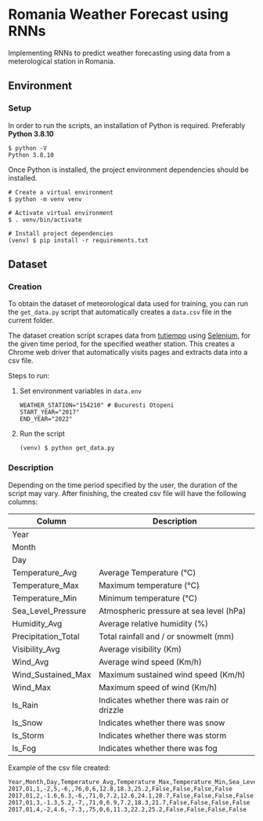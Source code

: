 # Romania Weather Forecast using RNNs

Implementing RNNs to predict weather forecasting using data from a meterological station in Romania.

## Environment

### Setup

In order to run the scripts, an installation of Python is required. Preferably **Python 3.8.10**

    $ python -V
    Python 3.8.10

Once Python is installed, the project environment dependencies should be installed.

    # Create a virtual environment
    $ python -m venv venv

    # Activate virtual environment
    $ . venv/bin/activate

    # Install project dependencies
    (venv) $ pip install -r requirements.txt

## Dataset

### Creation

To obtain the dataset of meteorological data used for training, you can run the `get_data.py` script that automatically creates a `data.csv` file in the current folder.

The dataset creation script scrapes data from [tutiempo](https://en.tutiempo.net/climate/romania/2/) using [Selenium](https://www.selenium.dev/), for the given time period, for the specified weather station. This creates a Chrome web driver that automatically visits pages and extracts data into a csv file.

Steps to run:

1.  Set environment variables in `data.env`

        WEATHER_STATION="154210" # Bucuresti Otopeni
        START_YEAR="2017"
        END_YEAR="2022"

2.  Run the script

        (venv) $ python get_data.py

### Description

Depending on the time period specified by the user, the duration of the script may vary. After finishing, the created csv file will have the following columns:

| Column              | Description                                 |
| ------------------- | ------------------------------------------- |
| Year                |                                             |
| Month               |                                             |
| Day                 |                                             |
| Temperature_Avg     | Average Temperature (°C)                    |
| Temperature_Max     | Maximum temperature (°C)                    |
| Temperature_Min     | Minimum temperature (°C)                    |
| Sea_Level_Pressure  | Atmospheric pressure at sea level (hPa)     |
| Humidity_Avg        | Average relative humidity (%)               |
| Precipitation_Total | Total rainfall and / or snowmelt (mm)       |
| Visibility_Avg      | Average visibility (Km)                     |
| Wind_Avg            | Average wind speed (Km/h)                   |
| Wind_Sustained_Max  | Maximum sustained wind speed (Km/h)         |
| Wind_Max            | Maximum speed of wind (Km/h)                |
| Is_Rain             | Indicates whether there was rain or drizzle |
| Is_Snow             | Indicates whether there was snow            |
| Is_Storm            | Indicates whether there was storm           |
| Is_Fog              | Indicates whether there was fog             |

Example of the csv file created:

    Year,Month,Day,Temperature_Avg,Temperature_Max,Temperature_Min,Sea_Level_Pressure,Humidity_Avg,Precipitation_Total,Visibility_Avg,Wind_Avg,Wind_Sustained_Max,Wind_Max,Is_Rain,Is_Snow,Is_Storm,Is_Fog
    2017,01,1,-2,5,-6,,76,0,6,12.8,18.3,25.2,False,False,False,False
    2017,01,2,-1.6,6.3,-6,,71,0,7.2,12.6,24.1,28.7,False,False,False,False
    2017,01,3,-1.3,5.2,-7,,71,0,6.9,7.2,18.3,21.7,False,False,False,False
    2017,01,4,-2,4.6,-7.3,,75,0,6,11.3,22.2,25.2,False,False,False,False
